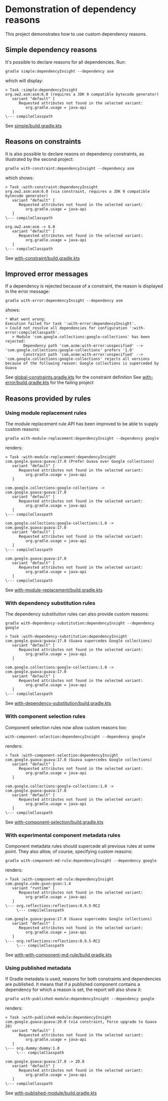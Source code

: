 # Demonstration of dependency reasons

This project demonstrates how to use custom dependency reasons.

## Simple dependency reasons

It's possible to declare reasons for all dependencies. Run:

`gradle simple:dependencyInsight --dependency asm`

which will display:

```
> Task :simple:dependencyInsight 
org.ow2.asm:asm:6.0 (requires a JDK 9 compatible bytecode generator)
   variant "default" [
      Requested attributes not found in the selected variant:
         org.gradle.usage = java-api
   ]
\--- compileClasspath

```

See [simple/build.gradle.kts](simple/build.gradle.kts)

## Reasons on constraints

It is also possible to declare reaons on dependency constraints, as illustrated by the second project:

`gradle with-constraint:dependencyInsight --dependency asm`

which shows:

```
> Task :with-constraint:dependencyInsight 
org.ow2.asm:asm:6.0 (via constraint, requires a JDK 9 compatible bytecode generator)
   variant "default" [
      Requested attributes not found in the selected variant:
         org.gradle.usage = java-api
   ]
\--- compileClasspath

org.ow2.asm:asm -> 6.0
   variant "default" [
      Requested attributes not found in the selected variant:
         org.gradle.usage = java-api
   ]
\--- compileClasspath
```

See [with-constraint/build.gradle.kts](simple/build.gradle.kts)

## Improved error messages

If a dependency is rejected because of a constraint, the reason is displayed in the error message:

`gradle with-error:dependencyInsight --dependency asm`

shows:

```
* What went wrong:
Execution failed for task ':with-error:dependencyInsight'.
> Could not resolve all dependencies for configuration ':with-error:compileClasspath'.
   > Module 'com.google.collections:google-collections' has been rejected:
        Dependency path 'com.acme:with-error:unspecified' --> 'com.google.collections:google-collections' prefers '1.0'
        Constraint path 'com.acme:with-error:unspecified' --> 'com.google.collections:google-collections' rejects all versions because of the following reason: Google collections is superceded by Guava

```

See [global-constraints.gradle.kts](global-constraints.gradle.kts) for the constraint definition
See [with-error/build.gradle.kts](with-error/build.gradle.kts) for the failing project

## Reasons provided by rules
### Using module replacement rules

The module replacement rule API has been improved to be able to supply custom reasons:

`gradle with-module-replacement:dependencyInsight --dependency google`

renders:

```
> Task :with-module-replacement:dependencyInsight 
com.google.guava:guava:17.0 (Prefer Guava over Google collections)
   variant "default" [
      Requested attributes not found in the selected variant:
         org.gradle.usage = java-api
   ]

com.google.collections:google-collections -> com.google.guava:guava:17.0
   variant "default" [
      Requested attributes not found in the selected variant:
         org.gradle.usage = java-api
   ]
\--- compileClasspath

com.google.collections:google-collections:1.0 -> com.google.guava:guava:17.0
   variant "default" [
      Requested attributes not found in the selected variant:
         org.gradle.usage = java-api
   ]
\--- compileClasspath

com.google.guava:guava:17.0
   variant "default" [
      Requested attributes not found in the selected variant:
         org.gradle.usage = java-api
   ]
\--- compileClasspath
```

See [with-module-replacement/build.gradle.kts](with-module-replacement/build.gradle.kts)

### With dependency substitution rules

The dependency substitution rules can also provide custom reasons:

`gradle with-dependency-substitution:dependencyInsight --dependency google`

```
> Task :with-dependency-substitution:dependencyInsight 
com.google.guava:guava:17.0 (Guava supercedes Google collections)
   variant "default" [
      Requested attributes not found in the selected variant:
         org.gradle.usage = java-api
   ]

com.google.collections:google-collections:1.0 -> com.google.guava:guava:17.0
   variant "default" [
      Requested attributes not found in the selected variant:
         org.gradle.usage = java-api
   ]
\--- compileClasspath

```

See [with-dependency-substitution/build.gradle.kts](with-dependency-substitution/build.gradle.kts)

### With component selection rules

Component selection rules now allow custom reasons too:

`with-component-selection:dependencyInsight --dependency google`

renders:

```
> Task :with-component-selection:dependencyInsight 
com.google.guava:guava:17.0 (Guava supercedes Google collections)
   variant "default" [
      Requested attributes not found in the selected variant:
         org.gradle.usage = java-api
   ]

com.google.collections:google-collections:1.0 -> com.google.guava:guava:17.0
   variant "default" [
      Requested attributes not found in the selected variant:
         org.gradle.usage = java-api
   ]
\--- compileClasspath
```

See [with-component-selection/build.gradle.kts](with-component-selection/build.gradle.kts)

### With experimental component metadata rules

Component metadata rules should supercede all previous rules at some point. They also allow, of course, specifying custom reasons:

`gradle with-component-md-rule:dependencyInsight --dependency google`

renders:

```
> Task :with-component-md-rule:dependencyInsight 
com.google.code.gson:gson:1.4
   variant "runtime" [
      Requested attributes not found in the selected variant:
         org.gradle.usage = java-api
   ]
\--- org.reflections:reflections:0.9.5-RC2
     \--- compileClasspath

com.google.guava:guava:17.0 (Guava supercedes Google collections)
   variant "default" [
      Requested attributes not found in the selected variant:
         org.gradle.usage = java-api
   ]
\--- org.reflections:reflections:0.9.5-RC2
     \--- compileClasspath

```

See [with-with-component-md-rule/build.gradle.kts](with-with-component-md-rule/build.gradle.kts)

### Using published metadata

If Gradle metadata is used, reasons for both constraints and dependencies are published. It means that if
a published component contains a dependency for which a reason is set, the report will also show it:

`gradle with-published-module:dependencyInsight --dependency google`

renders:

```
> Task :with-published-module:dependencyInsight 
com.google.guava:guava:20.0 (via constraint, Force upgrade to Guava 20)
   variant "default" [
      Requested attributes not found in the selected variant:
         org.gradle.usage = java-api
   ]
\--- org.dummy:dummy:1.0
     \--- compileClasspath

com.google.guava:guava:17.0 -> 20.0
   variant "default" [
      Requested attributes not found in the selected variant:
         org.gradle.usage = java-api
   ]
\--- compileClasspath
```

See [with-published-module/build.gradle.kts](with-published-module/build.gradle.kts)